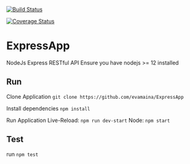 [![Build Status](https://travis-ci.org/evamaina/ExpressApp.svg?branch=master)](https://travis-ci.org/evamaina/ExpressApp)

[![Coverage Status](https://coveralls.io/repos/github/evamaina/ExpressApp/badge.svg)](https://coveralls.io/github/evamaina/ExpressApp)

# ExpressApp

NodeJs Express RESTful API
Ensure you have nodejs >= 12 installed

## Run

Clone Application
`git clone https://github.com/evamaina/ExpressApp` 

Install dependencies
`npm install`

Run Application
Live-Reload: `npm run dev-start`
Node: `npm start`

## Test

run `npm test`
